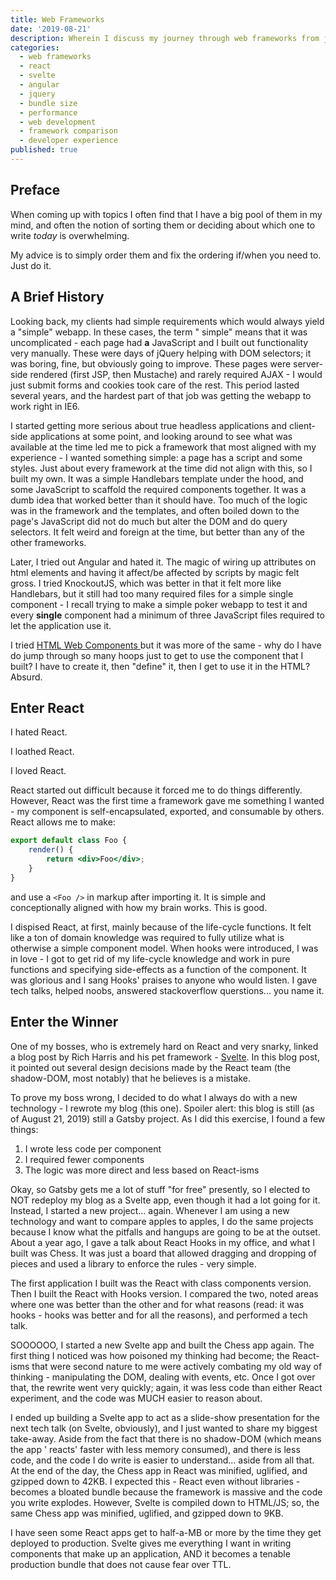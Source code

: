 ```yaml
---
title: Web Frameworks
date: '2019-08-21'
description: Wherein I discuss my journey through web frameworks from jQuery to Angular to React to Svelte, analyzing their trade-offs, bundle sizes, and why Svelte ultimately won me over with its simplicity and performance.
categories:
  - web frameworks
  - react
  - svelte
  - angular
  - jquery
  - bundle size
  - performance
  - web development
  - framework comparison
  - developer experience
published: true
---
```


## Preface

When coming up with topics I often find that I have a big pool of them in my mind, and often the notion of sorting them
or deciding about which one to write _today_ is overwhelming.

My advice is to simply order them and fix the ordering if/when you need to. Just do it.

## A Brief History

Looking back, my clients had simple requirements which would always yield a "simple" webapp. In these cases, the term "
simple" means that it was uncomplicated - each page had **a** JavaScript and I built out functionality very manually.
These were days of jQuery helping with DOM selectors; it was boring, fine, but obviously going to improve. These pages
were server-side rendered (first JSP, then Mustache) and rarely required AJAX - I would just submit forms and cookies
took care of the rest. This period lasted several years, and the hardest part of that job was getting the webapp to work
right in IE6.

I started getting more serious about true headless applications and client-side applications at some point, and looking
around to see what was available at the time led me to pick a framework that most aligned with my experience - I wanted
something simple: a page has a script and some styles. Just about every framework at the time did not align with this,
so I built my own. It was a simple Handlebars template under the hood, and some JavaScript to scaffold the required
components together. It was a dumb idea that worked better than it should have. Too much of the logic was in the
framework and the templates, and often boiled down to the page's JavaScript did not do much but alter the DOM and do
query selectors. It felt weird and foreign at the time, but better than any of the other frameworks.

Later, I tried out Angular and hated it. The magic of wiring up attributes on html elements and having it affect/be
affected by scripts by magic felt gross. I tried KnockoutJS, which was better in that it felt more like Handlebars, but
it still had too many required files for a simple single component - I recall trying to make a simple poker webapp to
test it and every **single** component had a minimum of three JavaScript files required to let the application use it.

I tried [HTML Web Components ](https://developer.mozilla.org/en-US/docs/Web/Web_Components/Using_custom_elements) but it
was more of the same - why do I have do jump through so many hoops just to get to use the component that I built? I have
to create it, then "define" it, then I get to use it in the HTML? Absurd.

## Enter React

I hated React.

I loathed React.

I loved React.

React started out difficult because it forced me to do things differently. However, React was the first time a framework
gave me something I wanted - my component is self-encapsulated, exported, and consumable by others. React allows me to
make:

```jsx
export default class Foo {
	render() {
		return <div>Foo</div>;
	}
}
```

and use a `<Foo />` in markup after importing it. It is simple and conceptionally aligned with how my brain works. This
is good.

I dispised React, at first, mainly because of the life-cycle functions. It felt like a ton of domain knowledge was
required to fully utilize what is otherwise a simple component model. When hooks were introduced, I was in love - I got
to get rid of my life-cycle knowledge and work in pure functions and specifying side-effects as a function of the
component. It was glorious and I sang Hooks' praises to anyone who would listen. I gave tech talks, helped noobs,
answered stackoverflow querstions... you name it.

## Enter the Winner

One of my bosses, who is extremely hard on React and very snarky, linked a blog post by Rich Harris and his pet
framework - [Svelte](https://svelte.dev/). In this blog post, it pointed out several design decisions made by the React
team (the shadow-DOM, most notably) that he believes is a mistake.

To prove my boss wrong, I decided to do what I always do with a new technology - I rewrote my blog (this one). Spoiler
alert: this blog is still (as of August 21, 2019) still a Gatsby project. As I did this exercise, I found a few things:

1. I wrote less code per component
2. I required fewer components
3. The logic was more direct and less based on React-isms

Okay, so Gatsby gets me a lot of stuff "for free" presently, so I elected to NOT redeploy my blog as a Svelte app, even
though it had a lot going for it. Instead, I started a new project... again. Whenever I am using a new technology and
want to compare apples to apples, I do the same projects because I know what the pitfalls and hangups are going to be at
the outset. About a year ago, I gave a talk about React Hooks in my office, and what I built was Chess. It was just a
board that allowed dragging and dropping of pieces and used a library to enforce the rules - very simple.

The first application I built was the React with class components version. Then I built the React with Hooks version. I
compared the two, noted areas where one was better than the other and for what reasons (read: it was hooks - hooks was
better and for all the reasons), and performed a tech talk.

SOOOOOO, I started a new Svelte app and built the Chess app again. The first thing I noticed was how poisoned my
thinking had become; the React-isms that were second nature to me were actively combating my old way of thinking -
manipulating the DOM, dealing with events, etc. Once I got over that, the rewrite went very quickly; again, it was less
code than either React experiment, and the code was MUCH easier to reason about.

I ended up building a Svelte app to act as a slide-show presentation for the next tech talk (on Svelte, obviously), and
I just wanted to share my biggest take-away. Aside from the fact that there is no shadow-DOM (which means the app '
reacts' faster with less memory consumed), and there is less code, and the code I do write is easier to understand...
aside from all that. At the end of the day, the Chess app in React was minified, uglified, and gzipped down to 42KB. I
expected this - React even without libraries - becomes a bloated bundle because the framework is massive and the code
you write explodes. However, Svelte is compiled down to HTML/JS; so, the same Chess app was minified, uglified, and
gzipped down to 9KB.

I have seen some React apps get to half-a-MB or more by the time they get deployed to production. Svelte gives me
everything I want in writing components that make up an application, AND it becomes a tenable production bundle that
does not cause fear over TTL.
